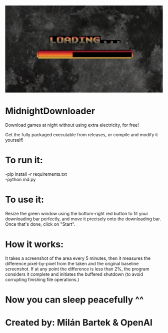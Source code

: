 ![logo](logo.PNG)
# MidnightDownloader
Download games at night without using extra electricity, for free!

Get the fully packaged executable from releases, or compile and modify it yourself!

# To run it:
-pip install -r requirements.txt <br>
-python md.py

# To use it:
Resize the green window using the bottom-right red button to fit your downloading bar perfectly, and move it precisely onto the downloading bar. Once that's done, click on "Start".

# How it works:
It takes a screenshot of the area every 5 minutes, then it measures the difference pixel-by-pixel from the taken and the original baseline screenshot. If at any point the difference is less than 2%, the program considers it complete and initiates the buffered shutdown (to avoid corrupting finishing file operations.)
# Now you can sleep peacefully ^^
# Created by: Milán Bartek & OpenAI
